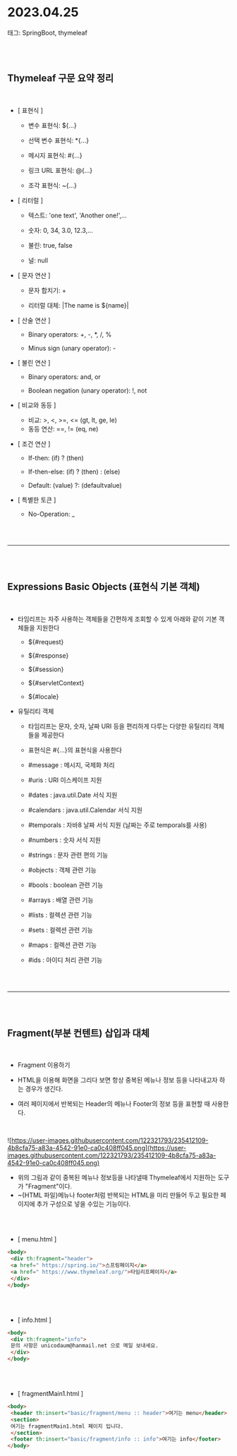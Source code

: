# 2023.04.25

태그: SpringBoot, thymeleaf

<br><br>

## Thymeleaf 구문 요약 정리

<br>

- [ 표현식 ]
    - 변수 표현식: ${...}
    
    - 선택 변수 표현식: *{...}
    - 메시지 표현식: #{...}
    - 링크 URL 표현식: @{...}
    - 조각 표현식: ~{...}
- [ 리터럴 ]
    - 텍스트: 'one text', 'Another one!',…
   
    - 숫자: 0, 34, 3.0, 12.3,…
    
    - 불린: true, false
    - 널: null
- [ 문자 연산 ]
    - 문자 합치기: +
  
    - 리터럴 대체: |The name is ${name}|
- [ 산술 연산 ]
    - Binary operators: +, -, *, /, %
 
    - Minus sign (unary operator): -
- [ 불린 연산 ]
    - Binary operators: and, or
 
    - Boolean negation (unary operator): !, not
- [ 비교와 동등 ]
 
    - 비교: >, <, >=, <= (gt, lt, ge, le)
    - 동등 연산: ==, != (eq, ne)
- [ 조건 연산 ]
    - If-then: (if) ? (then)
 
    - If-then-else: (if) ? (then) : (else)
    - Default: (value) ?: (defaultvalue)
- [ 특별한 토큰 ]
    - No-Operation: _

<br><br>

---

<br><br>

## Expressions Basic Objects (표현식 기본 객체)

<br>

- 타임리프는 자주 사용하는 객체들을 간편하게 조회할 수 있게 아래와 같이 기본 객체들을 지원한다
    - ${#request}
    - ${#response}
 
    - ${#session}
    - ${#servletContext}
    - ${#locale}
- 유틸리티 객체
    - 타임리프는 문자, 숫자, 날짜 URI 등을 편리하게 다루는 다양한 유틸리티 객체들을 제공한다
    - 표현식은 #{...}의 표현식을 사용한다
    - #message : 메시지, 국제화 처리
  
    - #uris : URI 이스케이프 지원
    - #dates : java.util.Date 서식 지원
    - #calendars : java.util.Calendar 서식 지원
    - #temporals : 자바8 날짜 서식 지원 (날짜는 주로 temporals를 사용)
    - #numbers : 숫자 서식 지원
    - #strings : 문자 관련 편의 기능
    - #objects : 객체 관련 기능
    - #bools : boolean 관련 기능
    - #arrays : 배열 관련 기능
    - #lists : 컬렉션 관련 기능
    - #sets : 컬렉션 관련 기능
    - #maps : 컬렉션 관련 기능
    - #ids : 아이디 처리 관련 기능

<br><br>

---

<br><br>

## Fragment(부분 컨텐트) 삽입과 대체

<br>

- Fragment 이용하기
- HTML을 이용해 화면을 그리다 보면 항상 중복된 메뉴나 정보 등을 나타내고자 하는 경우가
생긴다.

- 여러 페이지에서 반복되는 Header의 메뉴나 Footer의 정보 등을 표현할 때 사용한다.

<br>

![https://user-images.githubusercontent.com/122321793/235412109-4b8cfa75-a83a-4542-91e0-ca0c408ff045.png](https://user-images.githubusercontent.com/122321793/235412109-4b8cfa75-a83a-4542-91e0-ca0c408ff045.png)

- 위의 그림과 같이 중복된 메뉴나 정보등을 나타낼때 Thymeleaf에서 지원하는 도구가 "Fragment"이다.
- ~{HTML 파일}메뉴나 footer처럼 반복되는 HTML을 미리 만들어 두고 필요한 페이지에 추가 구성으로 넣을 수있는 기능이다.


<br><br>

- [ menu.html ]

```html
<body>
 <div th:fragment="header">
 <a href=" https://spring.io/">스프링페이지</a>
 <a href=" https://www.thymeleaf.org/">타임리프페이지</a>
 </div>
</body>
```


<br><br>

- [ info.html ]

```html
<body>
 <div th:fragment="info">
 문의 사항은 unicodaum@hanmail.net 으로 메일 보내세요.
 </div>
</body>
```


<br><br>

- [ fragmentMain1.html ]

```html
<body>
 <header th:insert="basic/fragment/menu :: header">여기는 menu</header>
 <section>
 여기는 fragmentMain1.html 페이지 입니다.
 </section>
 <footer th:insert="basic/fragment/info :: info">여기는 info</footer>
</body>
```